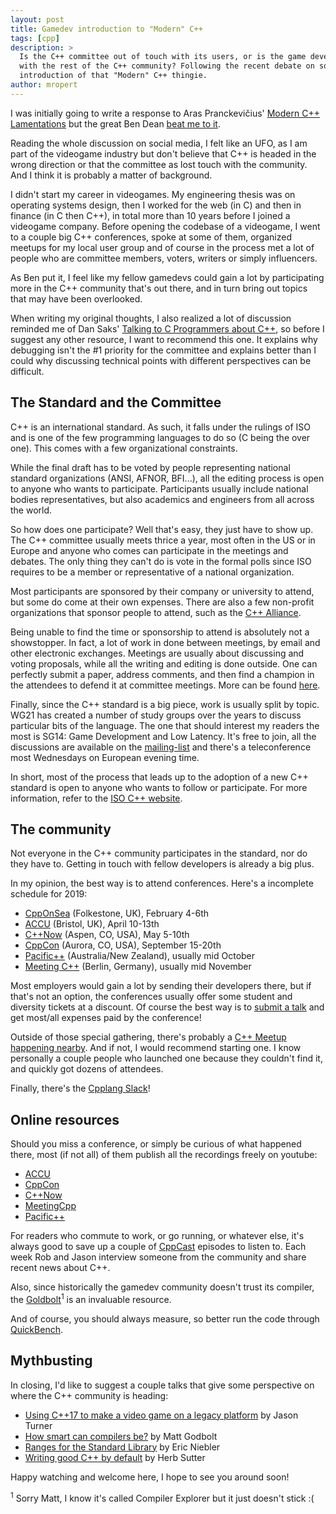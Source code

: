 ```yaml
---
layout: post
title: Gamedev introduction to "Modern" C++
tags: [cpp]
description: >
  Is the C++ committee out of touch with its users, or is the game development crowd out of touch
  with the rest of the C++ community? Following the recent debate on social media, I offer a small
  introduction of that "Modern" C++ thingie.
author: mropert
---
```


I was initially going to write a response to Aras Pranckevičius' 
[Modern C++ Lamentations](http://aras-p.info/blog/2018/12/28/Modern-C-Lamentations/) but the great
Ben Dean [beat me to it](http://www.elbeno.com/blog/?p=1598).

Reading the whole discussion on social media, I felt like an UFO, as I am part of the videogame
industry but don't believe that C++ is headed in the wrong direction or that the committee as lost
touch with the community. And I think it is probably a matter of background.

I didn't start my career in videogames. My engineering thesis was on operating systems design,
then I worked for the web (in C) and then in finance (in C then C++), in total more than 10 years
before I joined a videogame company.
Before opening the codebase of a videogame, I went to a couple big C++ conferences, spoke at some of them,
organized meetups for my local user group and of course in the process met a lot of people who are committee
members, voters, writers or simply influencers.

As Ben put it, I feel like my fellow gamedevs could gain a lot by participating more in the C++
community that's out there, and in turn bring out topics that may have been overlooked.

When writing my original thoughts, I also realized a lot of discussion reminded me of Dan Saks'
[Talking to C Programmers about C++](https://www.youtube.com/watch?v=D7Sd8A6_fYU), so before
I suggest any other resource, I want to recommend this one. It explains why debugging isn't the #1
priority for the committee and explains better than I could why discussing technical points with
different perspectives can be difficult.

## The Standard and the Committee

C++ is an international standard. As such, it falls under the rulings of ISO and is one of the few
programming languages to do so (C being the over one). This comes with a few organizational
constraints.

While the final draft has to be voted by people representing national standard organizations
(ANSI, AFNOR, BFI...), all the editing process is open to anyone who wants to participate.
Participants usually include national bodies representatives, but also academics and engineers
from all across the world.

So how does one participate? Well that's easy, they just have to show up. The C++ committee usually
meets thrice a year, most often in the US or in Europe and anyone who comes can participate in the
meetings and debates. The only thing they can't do is vote in the formal polls since ISO requires
to be a member or representative of a national organization.

Most participants are sponsored by their company or university to attend, but some do come
at their own expenses. There are also a few non-profit organizations that sponsor people to attend,
such as the [C++ Alliance](https://cppalliance.org/).

Being unable to find the time or sponsorship to attend is absolutely not a showstopper. In fact,
a lot of work in done between meetings, by email and other electronic exchanges. Meetings are
usually about discussing and voting proposals, while all the writing and editing is done outside.
One can perfectly submit a paper, address comments, and then find a champion in the attendees
to defend it at committee meetings. More can be found [here](https://isocpp.org/std/submit-a-proposal).

Finally, since the C++ standard is a big piece, work is usually split by topic. WG21
has created a number of study groups over the years to discuss particular bits of the language.
The one that should interest my readers the most is SG14: Game Development and Low Latency.
It's free to join, all the discussions are available on the
[mailing-list](https://groups.google.com/a/isocpp.org/forum/?fromgroups=#!forum/sg14)
and there's a teleconference most Wednesdays on European evening time.

In short, most of the process that leads up to the adoption of a new C++ standard is open to
anyone who wants to follow or participate. For more information, refer to the
[ISO C++ website](https://isocpp.org/std).

## The community

Not everyone in the C++ community participates in the standard, nor do they have to. Getting in
touch with fellow developers is already a big plus.

In my opinion, the best way is to attend conferences. Here's a incomplete schedule for 2019:
* [CppOnSea](https://cpponsea.uk/) (Folkestone, UK), February 4-6th
* [ACCU](https://conference.accu.org/) (Bristol, UK), April 10-13th
* [C++Now](http://cppnow.org/) (Aspen, CO, USA), May 5-10th
* [CppCon](https://cppcon.org/) (Aurora, CO, USA), September 15-20th
* [Pacific++](https://pacificplusplus.com/) (Australia/New Zealand), usually mid October
* [Meeting C++](https://meetingcpp.com/) (Berlin, Germany), usually mid November

Most employers would gain a lot by sending their developers there, but if that's not an option,
the conferences usually offer some student and diversity tickets at a discount. Of course
the best way is to
[submit a talk](https://playfulprogramming.blogspot.com/2018/11/how-to-speak-at-conference.html)
and get most/all expenses paid by the conference!

Outside of those special gathering, there's probably a
[C++ Meetup happening nearby](https://www.batchgeo.com/map/dbeba81134e05db15288b6ba66f30e0a).
And if not, I would recommend starting one. I know personally a couple people who launched one
because they couldn't find it, and quickly got dozens of attendees.

Finally, there's the [Cpplang Slack](https://cpplang.now.sh/)!

## Online resources

Should you miss a conference, or simply be curious of what happened there, most (if not all) of
them publish all the recordings freely on youtube:
* [ACCU](https://www.youtube.com/channel/UCJhay24LTpO1s4bIZxuIqKw/videos)
* [CppCon](https://www.youtube.com/user/CppCon/videos)
* [C++Now](https://www.youtube.com/user/BoostCon/videos)
* [MeetingCpp](https://www.youtube.com/user/MeetingCPP/videos)
* [Pacific++](https://www.youtube.com/channel/UCrRR5mU5aqvtZAuEGYfdTjw/videos)

For readers who commute to work, or go running, or whatever else, it's always good to save up a
couple of [CppCast](http://cppcast.com/) episodes to listen to. Each week Rob and Jason interview
someone from the community and share recent news about C++.

Also, since historically the gamedev community doesn't trust its compiler, the
[Goldbolt](https://godbolt.org/)<sup>1</sup> is an invaluable resource.

And of course, you should always measure, so better run the code through [QuickBench](http://quick-bench.com/).

## Mythbusting

In closing, I'd like to suggest a couple talks that give some perspective on where the C++
community is heading:
* [Using C++17 to make a video game on a legacy platform](https://www.youtube.com/watch?v=zBkNBP00wJE) by Jason Turner
* [How smart can compilers be?](https://www.youtube.com/watch?v=bSkpMdDe4g4) by Matt Godbolt
* [Ranges for the Standard Library](https://www.youtube.com/watch?v=mFUXNMfaciE) by Eric Niebler
* [Writing good C++ by default](https://www.youtube.com/watch?v=hEx5DNLWGgA) by Herb Sutter

Happy watching and welcome here, I hope to see you around soon!

<sup>1</sup> Sorry Matt, I know it's called Compiler Explorer but it just doesn't stick :(